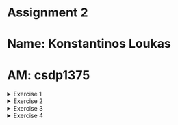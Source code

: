 # Assignment 2
# Name: Konstantinos Loukas
# AM: csdp1375
<details>
<summary>Exercise 1</summary>


1. Install the manifest on Kubernetes and start the Pod.
    ```
    >kubectl apply -f Ex1.yaml
    pod/mypod created

    >kubectl get pods
    NAME    READY   STATUS    RESTARTS   AGE
    mypod   1/1     Running   0          17s
    ````
2. Forward port 80 locally, so that it answers calls through a browser (or curl or wget).
3. See the logs of the running container.
4. Open a shell session inside the running container and change the first sentence of the default page to "Welcome to MY nginx!". Close the session.
5. From your computer terminal (outside the container), download the default page locally and upload another one in its place.
6. Stop the Pod and remove the manifest from Kubernetes.

</details>

<details>
<summary>Exercise 2</summary>
</details>

<details>
<summary>Exercise 3</summary>
</details>

<details>
<summary>Exercise 4</summary>
</details>
